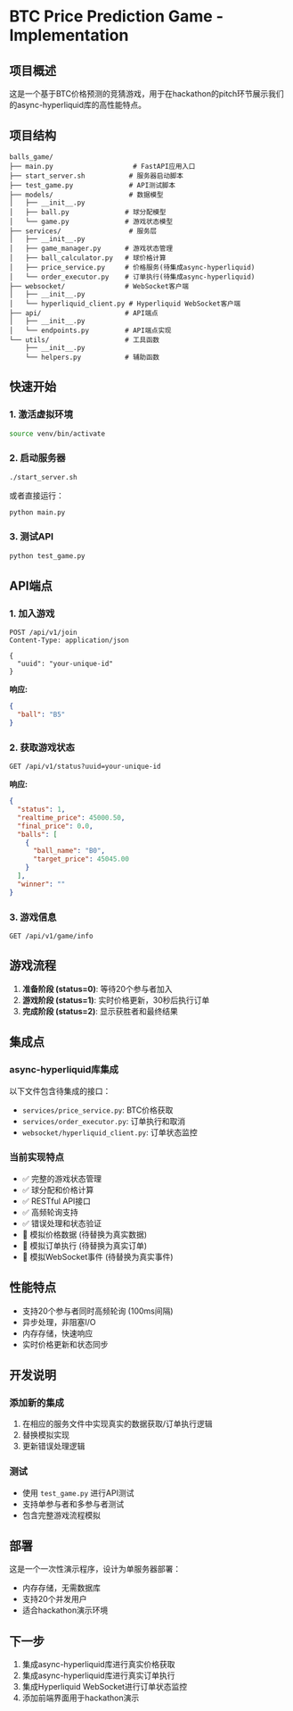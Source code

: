 # BTC Price Prediction Game - Implementation

## 项目概述

这是一个基于BTC价格预测的竞猜游戏，用于在hackathon的pitch环节展示我们的async-hyperliquid库的高性能特点。

## 项目结构

```
balls_game/
├── main.py                    # FastAPI应用入口
├── start_server.sh           # 服务器启动脚本
├── test_game.py              # API测试脚本
├── models/                   # 数据模型
│   ├── __init__.py
│   ├── ball.py              # 球分配模型
│   └── game.py              # 游戏状态模型
├── services/                 # 服务层
│   ├── __init__.py
│   ├── game_manager.py      # 游戏状态管理
│   ├── ball_calculator.py   # 球价格计算
│   ├── price_service.py     # 价格服务(待集成async-hyperliquid)
│   └── order_executor.py    # 订单执行(待集成async-hyperliquid)
├── websocket/               # WebSocket客户端
│   ├── __init__.py
│   └── hyperliquid_client.py # Hyperliquid WebSocket客户端
├── api/                     # API端点
│   ├── __init__.py
│   └── endpoints.py         # API端点实现
└── utils/                   # 工具函数
    ├── __init__.py
    └── helpers.py           # 辅助函数
```

## 快速开始

### 1. 激活虚拟环境
```bash
source venv/bin/activate
```

### 2. 启动服务器
```bash
./start_server.sh
```
或者直接运行：
```bash
python main.py
```

### 3. 测试API
```bash
python test_game.py
```

## API端点

### 1. 加入游戏
```http
POST /api/v1/join
Content-Type: application/json

{
  "uuid": "your-unique-id"
}
```

**响应:**
```json
{
  "ball": "B5"
}
```

### 2. 获取游戏状态
```http
GET /api/v1/status?uuid=your-unique-id
```

**响应:**
```json
{
  "status": 1,
  "realtime_price": 45000.50,
  "final_price": 0.0,
  "balls": [
    {
      "ball_name": "B0",
      "target_price": 45045.00
    }
  ],
  "winner": ""
}
```

### 3. 游戏信息
```http
GET /api/v1/game/info
```

## 游戏流程

1. **准备阶段 (status=0)**: 等待20个参与者加入
2. **游戏阶段 (status=1)**: 实时价格更新，30秒后执行订单
3. **完成阶段 (status=2)**: 显示获胜者和最终结果

## 集成点

### async-hyperliquid库集成
以下文件包含待集成的接口：

- `services/price_service.py`: BTC价格获取
- `services/order_executor.py`: 订单执行和取消
- `websocket/hyperliquid_client.py`: 订单状态监控

### 当前实现特点

- ✅ 完整的游戏状态管理
- ✅ 球分配和价格计算
- ✅ RESTful API接口
- ✅ 高频轮询支持
- ✅ 错误处理和状态验证
- 🔄 模拟价格数据 (待替换为真实数据)
- 🔄 模拟订单执行 (待替换为真实订单)
- 🔄 模拟WebSocket事件 (待替换为真实事件)

## 性能特点

- 支持20个参与者同时高频轮询 (100ms间隔)
- 异步处理，非阻塞I/O
- 内存存储，快速响应
- 实时价格更新和状态同步

## 开发说明

### 添加新的集成
1. 在相应的服务文件中实现真实的数据获取/订单执行逻辑
2. 替换模拟实现
3. 更新错误处理逻辑

### 测试
- 使用 `test_game.py` 进行API测试
- 支持单参与者和多参与者测试
- 包含完整游戏流程模拟

## 部署

这是一个一次性演示程序，设计为单服务器部署：
- 内存存储，无需数据库
- 支持20个并发用户
- 适合hackathon演示环境

## 下一步

1. 集成async-hyperliquid库进行真实价格获取
2. 集成async-hyperliquid库进行真实订单执行
3. 集成Hyperliquid WebSocket进行订单状态监控
4. 添加前端界面用于hackathon演示


